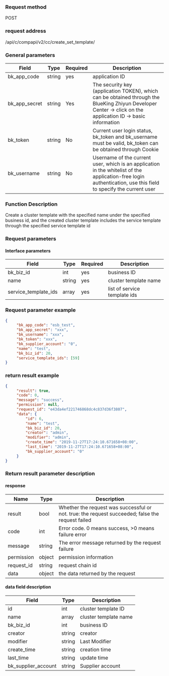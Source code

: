 ### Request method

POST


### request address

/api/c/compapi/v2/cc/create_set_template/


### General parameters

| Field | Type | Required | Description |
|-----------|------------|--------|------------|
| bk_app_code | string | yes | application ID |
| bk_app_secret| string | Yes | The security key (application TOKEN), which can be obtained through the BlueKing Zhiyun Developer Center -> click on the application ID -> basic information |
| bk_token | string | No | Current user login status, bk_token and bk_username must be valid, bk_token can be obtained through Cookie |
| bk_username | string | No | Username of the current user, which is an application in the whitelist of the application-free login authentication, use this field to specify the current user |


### Function Description

Create a cluster template with the specified name under the specified business id, and the created cluster template includes the service template through the specified service template id

### Request parameters



#### Interface parameters

| Field | Type | Required | Description |
| -------------------- | ------ | ---- | -------------- |
| bk_biz_id | int | yes | business ID |
| name | string | yes | cluster template name |
| service_template_ids | array | yes | list of service template ids |


### Request parameter example

```json
{
     "bk_app_code": "esb_test",
     "bk_app_secret": "xxx",
     "bk_username": "xxx",
     "bk_token": "xxx",
     "bk_supplier_account": "0",
     "name": "test",
     "bk_biz_id": 20,
     "service_template_ids": [59]
}
```

### return result example

```json
{
     "result": true,
     "code": 0,
     "message": "success",
     "permission": null,
     "request_id": "e43da4ef221746868dc4c837d36f3807",
     "data": {
         "id": 6,
         "name": "test",
         "bk_biz_id": 20,
         "creator": "admin",
         "modifier": "admin",
         "create_time": "2019-11-27T17:24:10.671658+08:00",
         "last_time": "2019-11-27T17:24:10.671658+08:00",
         "bk_supplier_account": "0"
     }
}
```

### Return result parameter description

#### response

| Name | Type | Description |
| ------- | ------ | ---------------------- |
| result | bool | Whether the request was successful or not. true: the request succeeded; false the request failed |
| code | int | Error code. 0 means success, >0 means failure error |
| message | string | The error message returned by the request failure |
| permission | object | permission information |
| request_id | string | request chain id |
| data | object | the data returned by the request |

#### data field description

| Field | Type | Description |
| ------------------- | ------ | ------------ |
| id | int | cluster template ID |
| name | array | cluster template name |
| bk_biz_id | int | business ID |
| creator | string | creator |
| modifier | string | Last Modifier |
| create_time | string | creation time |
| last_time | string | update time |
| bk_supplier_account | string | Supplier account |